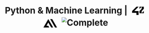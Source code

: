 <!--HEADER-->
<h1 align="center"> Python & Machine Learning | 
 <picture>
  <source media="(prefers-color-scheme: dark)" srcset="https://raw.githubusercontent.com/josephcheel/42-Cursus/main/resources/42_Logo_White.svg">
  <img alt="42" width=40 align="center" src="https://raw.githubusercontent.com/josephcheel/42-Cursus/main/resources/42_Logo.svg">
 </picture>
 <picture>
  <source media="(prefers-color-scheme: dark)" srcset="https://raw.githubusercontent.com/josephcheel/readme/main/resources/42-Python-Machine-Learning/AI_White.svg">
  <img align="center" alt="AI" width=60 src="https://raw.githubusercontent.com/josephcheel/readme/main/resources/42-Python-Machine-Learning/AI.svg">
 </picture> 
  <img alt="Complete" src="https://raw.githubusercontent.com/Mqxx/GitHub-Markdown/main/blockquotes/badge/dark-theme/complete.svg">
</h1>
<!--FINISH HEADER-->
